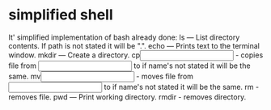 # simplified shell
It' simplified implementation of bash
already done:
	ls<path> — List directory contents. If path is not stated it will be ".".
	echo — Prints text to the terminal window.
	mkdir<path> — Create a directory.
	cp<input path><output path> - copies file from <input path> to <output path> if name's not stated it will be the same.
	mv<input path><output path> - moves file from <input path> to <output path> if name's not stated it will be the same.
	rm<filename> - removes file.
	pwd — Print working directory.
	rmdir<path> - removes directory.
